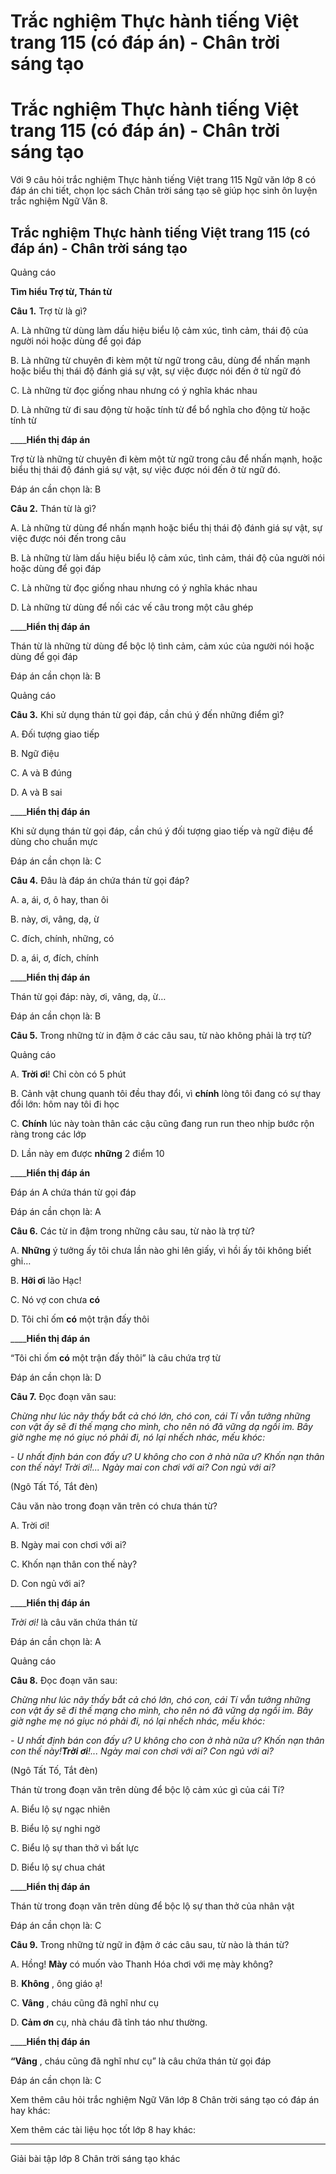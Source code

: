 # Trắc nghiệm Thực hành tiếng Việt trang 115 (có đáp án) - Chân trời sáng tạo

# Trắc nghiệm Thực hành tiếng Việt trang 115 (có đáp án) - Chân trời sáng tạo

Với 9 câu hỏi trắc nghiệm Thực hành tiếng Việt trang 115 Ngữ văn lớp 8 có đáp án chi tiết, chọn lọc sách Chân trời sáng tạo sẽ giúp học sinh ôn luyện trắc nghiệm Ngữ Văn 8.

## Trắc nghiệm Thực hành tiếng Việt trang 115 (có đáp án) - Chân trời sáng tạo

Quảng cáo

**Tìm hiểu Trợ từ, Thán từ**

**Câu 1.** Trợ từ là gì?

A. Là những từ dùng làm dấu hiệu biểu lộ cảm xúc, tình cảm, thái độ của người nói hoặc dùng để gọi đáp

B. Là những từ chuyên đi kèm một từ ngữ trong câu, dùng để nhấn mạnh hoặc biểu thị thái độ đánh giá sự vật, sự việc được nói đến ở từ ngữ đó

C. Là những từ đọc giống nhau nhưng có ý nghĩa khác nhau

D. Là những từ đi sau động từ hoặc tính từ để bổ nghĩa cho động từ hoặc tính từ

____**Hiển thị đáp án**

Trợ từ là những từ chuyên đi kèm một từ ngữ trong câu để nhấn mạnh, hoặc biểu thị thái độ đánh giá sự vật, sự việc được nói đến ở từ ngữ đó.

Đáp án cần chọn là: B

**Câu 2.** Thán từ là gì?

A. Là những từ dùng để nhấn mạnh hoặc biểu thị thái độ đánh giá sự vật, sự việc được nói đến trong câu

B. Là những từ làm dấu hiệu biểu lộ cảm xúc, tình cảm, thái độ của người nói hoặc dùng để gọi đáp

C. Là những từ đọc giống nhau nhưng có ý nghĩa khác nhau

D. Là những từ dùng để nối các vế câu trong một câu ghép

____**Hiển thị đáp án**

Thán từ là những từ dùng để bộc lộ tình cảm, cảm xúc của người nói hoặc dùng để gọi đáp

Đáp án cần chọn là: B

Quảng cáo

**Câu 3.** Khi sử dụng thán từ gọi đáp, cần chú ý đến những điểm gì?

A. Đối tượng giao tiếp

B. Ngữ điệu

C. A và B đúng

D. A và B sai

____**Hiển thị đáp án**

Khi sử dụng thán từ gọi đáp, cần chú ý đối tượng giao tiếp và ngữ điệu để dùng cho chuẩn mực

Đáp án cần chọn là: C

**Câu 4.** Đâu là đáp án chứa thán từ gọi đáp?

A. a, ái, ơ, ô hay, than ôi

B. này, ơi, vâng, dạ, ừ

C. đích, chính, những, có

D. a, ái, ơ, đích, chính

____**Hiển thị đáp án**

Thán từ gọi đáp: này, ơi, vâng, dạ, ừ…

Đáp án cần chọn là: B

**Câu 5.** Trong những từ in đậm ở các câu sau, từ nào không phải là trợ từ?

Quảng cáo

A. **Trời ơi**! Chỉ còn có 5 phút

B. Cảnh vật chung quanh tôi đều thay đổi, vì **chính** lòng tôi đang có sự thay đổi lớn: hôm nay tôi đi học

C. **Chính** lúc này toàn thân các cậu cũng đang run run theo nhịp bước rộn ràng trong các lớp

D. Lần này em được **những** 2 điểm 10

____**Hiển thị đáp án**

Đáp án A chứa thán từ gọi đáp

Đáp án cần chọn là: A

**Câu 6.** Các từ in đậm trong những câu sau, từ nào là trợ từ?

A. **Những** ý tưởng ấy tôi chưa lần nào ghi lên giấy, vì hồi ấy tôi không biết ghi…

B. **Hỡi ơi** lão Hạc!

C. Nó vợ con chưa **có**

D. Tôi chỉ ốm **có** một trận đấy thôi

____**Hiển thị đáp án**

“Tôi chỉ ốm **có** một trận đấy thôi” là câu chứa trợ từ

Đáp án cần chọn là: D

**Câu 7.** Đọc đoạn văn sau:

_Chừng như lúc nãy thấy bắt cả chó lớn, chó con, cái Tí vẫn tưởng những con vật ấy sẽ đi thế mạng cho mình, cho nên nó đã vững dạ ngồi im. Bây giờ nghe mẹ nó giục nó phải đi, nó lại nhếch nhác, mếu khóc:_

_\- U nhất định bán con đấy ư? U không cho con ở nhà nữa ư? Khốn nạn thân con thế này! Trời ơi!... Ngày mai con chơi với ai? Con ngủ với ai?_

(Ngô Tất Tố, Tắt đèn)

Câu văn nào trong đoạn văn trên có chưa thán từ?

A. Trời ơi!

B. Ngày mai con chơi với ai?

C. Khốn nạn thân con thế này?

D. Con ngủ với ai?

____**Hiển thị đáp án**

_Trời ơi!_ là câu văn chứa thán từ

Đáp án cần chọn là: A

Quảng cáo

**Câu 8.** Đọc đoạn văn sau:

_Chừng như lúc nãy thấy bắt cả chó lớn, chó con, cái Tí vẫn tưởng những con vật ấy sẽ đi thế mạng cho mình, cho nên nó đã vững dạ ngồi im. Bây giờ nghe mẹ nó giục nó phải đi, nó lại nhếch nhác, mếu khóc:_

_\- U nhất định bán con đấy ư? U không cho con ở nhà nữa ư? Khốn nạn thân con thế này!**Trời ơi**!... Ngày mai con chơi với ai? Con ngủ với ai?_

(Ngô Tất Tố, Tắt đèn)

Thán từ trong đoạn văn trên dùng để bộc lộ cảm xúc gì của cái Tí?

A. Biểu lộ sự ngạc nhiên

B. Biểu lộ sự nghi ngờ

C. Biểu lộ sự than thở vì bất lực

D. Biểu lộ sự chua chát

____**Hiển thị đáp án**

Thán từ trong đoạn văn trên dùng để bộc lộ sự than thở của nhân vật

Đáp án cần chọn là: C

**Câu 9.** Trong những từ ngữ in đậm ở các câu sau, từ nào là thán từ?

A. Hồng! **Mày** có muốn vào Thanh Hóa chơi với mẹ mày không?

B. **Không** , ông giáo ạ!

C. **Vâng** , cháu cũng đã nghĩ như cụ

D. **Cảm ơn** cụ, nhà cháu đã tỉnh táo như thường.

____**Hiển thị đáp án**

**“Vâng** , cháu cũng đã nghĩ như cụ” là câu chứa thán từ gọi đáp

Đáp án cần chọn là: C

Xem thêm câu hỏi trắc nghiệm Ngữ Văn lớp 8 Chân trời sáng tạo có đáp án hay khác:

Xem thêm các tài liệu học tốt lớp 8 hay khác:

* * *

Giải bài tập lớp 8 Chân trời sáng tạo khác
